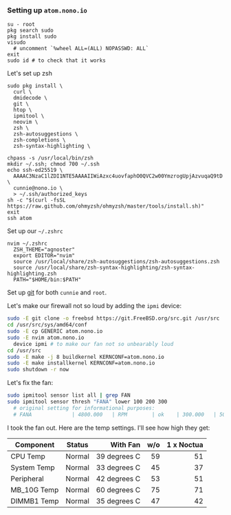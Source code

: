 ### Setting up `atom.nono.io`

```
su - root
pkg search sudo
pkg install sudo
visudo
  # uncomment `%wheel ALL=(ALL) NOPASSWD: ALL`
exit
sudo id # to check that it works
```

Let's set up zsh

```
sudo pkg install \
  curl \
  dmidecode \
  git \
  htop \
  ipmitool \
  neovim \
  zsh \
  zsh-autosuggestions \
  zsh-completions \
  zsh-syntax-highlighting \

chpass -s /usr/local/bin/zsh
mkdir ~/.ssh; chmod 700 ~/.ssh
echo ssh-ed25519 \
  AAAAC3NzaC1lZDI1NTE5AAAAIIWiAzxc4uovfaphO0QVC2w00YmzrogUpjAzvuqaQ9tD \
  cunnie@nono.io \
  > ~/.ssh/authorized_keys
sh -c "$(curl -fsSL https://raw.github.com/ohmyzsh/ohmyzsh/master/tools/install.sh)"
exit
ssh atom
```

Set up our `~/.zshrc`

```
nvim ~/.zshrc
  ZSH_THEME="agnoster"
  export EDITOR="nvim"
  source /usr/local/share/zsh-autosuggestions/zsh-autosuggestions.zsh
  source /usr/local/share/zsh-syntax-highlighting/zsh-syntax-highlighting.zsh
  PATH="$HOME/bin:$PATH"
```

Set up [git](https://github.com/cunnie/docs/blob/master/git.md) for both
`cunnie` and `root`.

Let's make our firewall not so loud by adding the `ipmi` device:

```bash
sudo -E git clone -o freebsd https://git.FreeBSD.org/src.git /usr/src
cd /usr/src/sys/amd64/conf
sudo -E cp GENERIC atom.nono.io
sudo -E nvim atom.nono.io
  device ipmi # to make our fan not so unbearably loud
cd /usr/src
sudo -E make -j 8 buildkernel KERNCONF=atom.nono.io
sudo -E make installkernel KERNCONF=atom.nono.io
sudo shutdown -r now
```

Let's fix the fan:

```bash
sudo ipmitool sensor list all | grep FAN
sudo ipmitool sensor thresh "FANA" lower 100 200 300
  # original setting for informational purposes:
  # FANA             | 4800.000   | RPM        | ok    | 300.000   | 500.000   | 700.000   | 25300.000 | 25400.000 | 25500.000
```

I took the fan out. Here are the temp settings. I'll see how high they get:

| Component     | Status | With Fan     | w/o | 1 x Noctua |
|---------------|--------|-------------:|----:|-----------:|
| CPU Temp	| Normal | 39 degrees C | 59  |         51 |
| System Temp	| Normal | 33 degrees C | 45  |         37 |
| Peripheral	| Normal | 42 degrees C | 53  |         51 |
| MB_10G Temp	| Normal | 60 degrees C | 75  |         71 |
| DIMMB1 Temp	| Normal | 35 degrees C | 47  |         42 |
